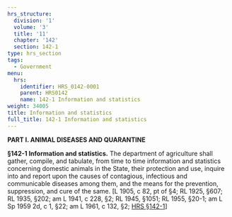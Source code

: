 ```yaml
---
hrs_structure:
  division: '1'
  volume: '3'
  title: '11'
  chapter: '142'
  section: 142-1
type: hrs_section
tags:
  - Government
menu:
  hrs:
    identifier: HRS_0142-0001
    parent: HRS0142
    name: 142-1 Information and statistics
weight: 34005
title: Information and statistics
full_title: 142-1 Information and statistics
---
```

**PART I. ANIMAL DISEASES AND QUARANTINE**

**§142-1 Information and statistics.** The department of agriculture shall gather, compile, and tabulate, from time to time information and statistics concerning domestic animals in the State, their protection and use, inquire into and report upon the causes of contagious, infectious and communicable diseases among them, and the means for the prevention, suppression, and cure of the same. [L 1905, c 82, pt of §4; RL 1925, §607; RL 1935, §202; am L 1941, c 228, §2; RL 1945, §1051; RL 1955, §20-1; am L Sp 1959 2d, c 1, §22; am L 1961, c 132, §2; [HRS §142-1](/title-11/chapter-142/section-142-1/)]